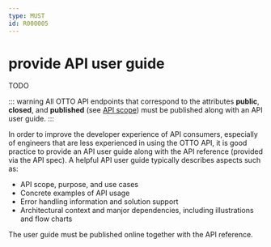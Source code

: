 ```yaml
---
type: MUST
id: R000005
---
```


# provide API user guide

TODO

::: warning
All OTTO API endpoints that correspond to the attributes **public**, **closed**, and **published** (see [API scope](./guidelines/010_core-principles/0030_api-scope.md)) must be published along with an API user guide.
:::

In order to improve the developer experience of API consumers, especially of engineers that are less experienced in using the OTTO API, it is good practice to provide an API user guide along with the API reference (provided via the API spec).
A helpful API user guide typically describes aspects such as:

* API scope, purpose, and use cases
* Concrete examples of API usage
* Error handling information and solution support
* Architectural context and manjor dependencies, including illustrations and flow charts

The user guide must be published online together with the API reference.
